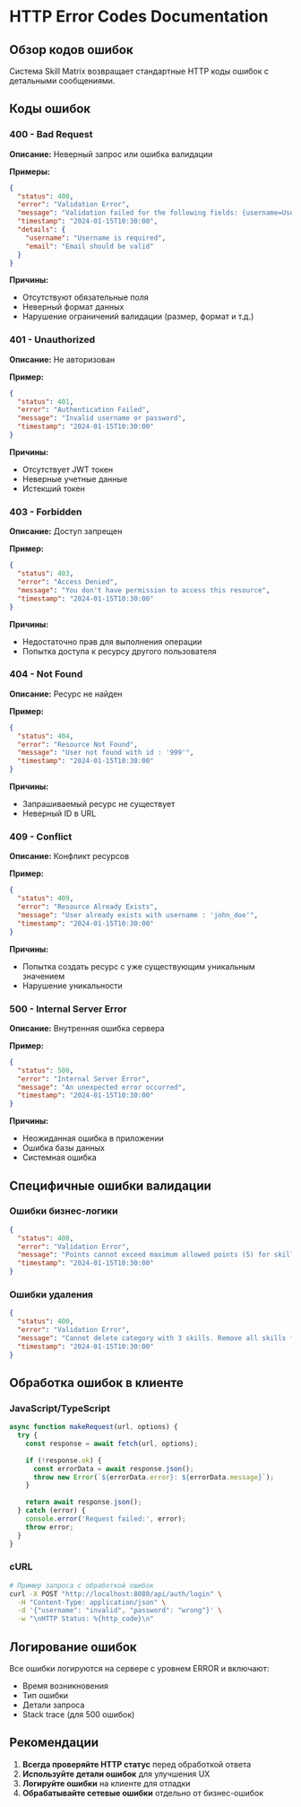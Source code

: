 # HTTP Error Codes Documentation

## Обзор кодов ошибок

Система Skill Matrix возвращает стандартные HTTP коды ошибок с детальными сообщениями.

## Коды ошибок

### 400 - Bad Request
**Описание:** Неверный запрос или ошибка валидации

**Примеры:**
```json
{
  "status": 400,
  "error": "Validation Error",
  "message": "Validation failed for the following fields: {username=Username is required, email=Email should be valid}",
  "timestamp": "2024-01-15T10:30:00",
  "details": {
    "username": "Username is required",
    "email": "Email should be valid"
  }
}
```

**Причины:**
- Отсутствуют обязательные поля
- Неверный формат данных
- Нарушение ограничений валидации (размер, формат и т.д.)

### 401 - Unauthorized
**Описание:** Не авторизован

**Пример:**
```json
{
  "status": 401,
  "error": "Authentication Failed",
  "message": "Invalid username or password",
  "timestamp": "2024-01-15T10:30:00"
}
```

**Причины:**
- Отсутствует JWT токен
- Неверные учетные данные
- Истекший токен

### 403 - Forbidden
**Описание:** Доступ запрещен

**Пример:**
```json
{
  "status": 403,
  "error": "Access Denied",
  "message": "You don't have permission to access this resource",
  "timestamp": "2024-01-15T10:30:00"
}
```

**Причины:**
- Недостаточно прав для выполнения операции
- Попытка доступа к ресурсу другого пользователя

### 404 - Not Found
**Описание:** Ресурс не найден

**Пример:**
```json
{
  "status": 404,
  "error": "Resource Not Found",
  "message": "User not found with id : '999'",
  "timestamp": "2024-01-15T10:30:00"
}
```

**Причины:**
- Запрашиваемый ресурс не существует
- Неверный ID в URL

### 409 - Conflict
**Описание:** Конфликт ресурсов

**Пример:**
```json
{
  "status": 409,
  "error": "Resource Already Exists",
  "message": "User already exists with username : 'john_doe'",
  "timestamp": "2024-01-15T10:30:00"
}
```

**Причины:**
- Попытка создать ресурс с уже существующим уникальным значением
- Нарушение уникальности

### 500 - Internal Server Error
**Описание:** Внутренняя ошибка сервера

**Пример:**
```json
{
  "status": 500,
  "error": "Internal Server Error",
  "message": "An unexpected error occurred",
  "timestamp": "2024-01-15T10:30:00"
}
```

**Причины:**
- Неожиданная ошибка в приложении
- Ошибка базы данных
- Системная ошибка

## Специфичные ошибки валидации

### Ошибки бизнес-логики
```json
{
  "status": 400,
  "error": "Validation Error",
  "message": "Points cannot exceed maximum allowed points (5) for skill 'Java'",
  "timestamp": "2024-01-15T10:30:00"
}
```

### Ошибки удаления
```json
{
  "status": 400,
  "error": "Validation Error",
  "message": "Cannot delete category with 3 skills. Remove all skills first.",
  "timestamp": "2024-01-15T10:30:00"
}
```

## Обработка ошибок в клиенте

### JavaScript/TypeScript
```javascript
async function makeRequest(url, options) {
  try {
    const response = await fetch(url, options);
    
    if (!response.ok) {
      const errorData = await response.json();
      throw new Error(`${errorData.error}: ${errorData.message}`);
    }
    
    return await response.json();
  } catch (error) {
    console.error('Request failed:', error);
    throw error;
  }
}
```

### cURL
```bash
# Пример запроса с обработкой ошибок
curl -X POST "http://localhost:8080/api/auth/login" \
  -H "Content-Type: application/json" \
  -d '{"username": "invalid", "password": "wrong"}' \
  -w "\nHTTP Status: %{http_code}\n"
```

## Логирование ошибок

Все ошибки логируются на сервере с уровнем ERROR и включают:
- Время возникновения
- Тип ошибки
- Детали запроса
- Stack trace (для 500 ошибок)

## Рекомендации

1. **Всегда проверяйте HTTP статус** перед обработкой ответа
2. **Используйте детали ошибок** для улучшения UX
3. **Логируйте ошибки** на клиенте для отладки
4. **Обрабатывайте сетевые ошибки** отдельно от бизнес-ошибок
